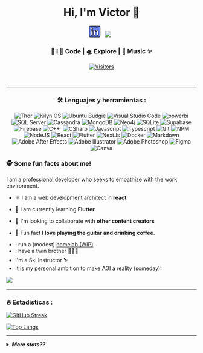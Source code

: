 <div align="center">
  <h1> Hi, I'm Victor 👋 </h1>
</div>


<p align='center'>
  <a href="https://www.linkedin.com/in/victor-ardila-31a94b230/"><img height="30" src="https://raw.githubusercontent.com/8bithemant/8bithemant/master/linkedin.png?raw=true"></a>&nbsp;&nbsp;
  <a href="https://portafolio-web-profesional.web.app/"><img height="30" src="https://github.com/Valfonsoardila10/Valfonsoardila10/assets/106699036/2d666194-7433-4bc9-926e-8d70b7e3cb33"></a>&nbsp;&nbsp;
<!--   <a href="https://devpost.com/Nathan13888"><img height="30" src="https://raw.githubusercontent.com/8bithemant/8bithemant/master/devto.png?raw=true"></a>&nbsp;&nbsp; -->
</p>

<div align="center">
<h3> 🚀 I 💖 Code | 🛸 Explore | 🎸 Music ✨</h3>
</div>

<!--<img src="https://i.ibb.co/sg1PbY6/veI5xzMF.gif">-->
<!--<h1><img src="https://emojis.slackmojis.com/emojis/images/1562883039/5948/bongo_blob.gif?1562883039" width="30"> <img src="https://emojis.slackmojis.com/emojis/images/1563480763/5999/meow_party.gif?1563480763" width="30"> <img src="https://emojis.slackmojis.com/emojis/images/1547582922/5197/party_blob.gif?1547582922" width="45"> I'm Nathan~! <img src="https://emojis.slackmojis.com/emojis/images/1547582922/5197/party_blob.gif?1547582922" width="45"> <img src="https://emojis.slackmojis.com/emojis/images/1563480763/5999/meow_party.gif?1563480763" width="30"> <img src="https://emojis.slackmojis.com/emojis/images/1536351075/4595/blob-turtle.gif?1536351075" width="35"><h1>-->

<div align="center">
<!--
![visitor badge](https://visitor-badge.laobi.icu/badge?page_id=valfonsoardila10.visitor-badge&format=true&left_color=grey&right_color=yellow&left_text=Visitas-al-perfil)-->

[![Visitors](https://api.visitorbadge.io/api/visitors?path=https%3A%2F%2Fgithub.com%2FValfonsoardila10&label=Visitantes%20al%20perfil&labelColor=%23ffffff&countColor=%238b0000)](https://github.com/VictorArdila)

<br>

---

### :hammer_and_wrench: Lenguajes y herramientas :

<img src="https://img.shields.io/badge/Tor-7D4698?style=for-the-badge&logo=Tor-Browser&logoColor=white" alt="Thor">
<img src="https://img.shields.io/badge/OS-Kilyn_OS-4E7DBA?labelColor=111111&style=for-the-badge&logo=ubuntu&logoColor=white" alt="Kilyn OS">
<img src="https://img.shields.io/badge/OS-Ubuntu_Budgie-6F4B25?labelColor=111111&style=for-the-badge&logo=ubuntu&logoColor=white" alt="Ubuntu Budgie">
<img src="https://img.shields.io/badge/Editor-VS_Code-007ACC?labelColor=111111&style=for-the-badge&logo=visual-studio-code&logoColor=white" alt="Visual Studio Code">
<img decoding="async" src="https://img.shields.io/badge/Power_BI-FFBE00?style=for-the-badge&logo=Power-BI&logoColor=white" alt="powerbi"/>
<img decoding="async" src="https://img.shields.io/badge/Microsoft%20SQL%20Server-CC2927?style=for-the-badge&logo=microsoft%20sql%20server&logoColor=white" alt="SQL Server"/>
<img decoding="async" src="https://img.shields.io/badge/Apache_Cassandra-1287B1?style=for-the-badge&logo=apache-cassandra&logoColor=white&color=black" alt="Cassandra"/>
<img decoding="async" src="https://img.shields.io/badge/MongoDB-47A248?style=for-the-badge&logo=mongodb&logoColor=white" alt="MongoDB"/>
<img decoding="async" src="https://img.shields.io/badge/Neo4j-008CC1?style=for-the-badge&logo=neo4j&logoColor=white" alt="Neo4j"/>
<img decoding="async" src="https://img.shields.io/badge/SQLite-003B57?style=for-the-badge&logo=sqlite&logoColor=white" alt="SQLite"/>
<img decoding="async" src="https://img.shields.io/badge/Supabase-3ECF8E?style=for-the-badge&logo=supabase&logoColor=white" alt="Supabase"/>
<img src="https://img.shields.io/badge/firebase-a08021?style=for-the-badge&logo=firebase&logoColor=ffcd34" alt="Firebase">
<img src="https://img.shields.io/badge/-C++-00599C?style=for-the-badge&logo=c%2B%2B&logoColor=white" alt="C++">
<img src="https://img.shields.io/badge/-Python-3776AB?style=for-the-badge&logo=python&logoColor=white" alt "Python">
<img src="https://img.shields.io/badge/C#-5C2D91?style=for-the-badge&logo=.net&logoColor=white" alt="CSharp">
<img src="https://img.shields.io/badge/-Javascript-F7DF1E?style=for-the-badge&logo=javascript&logoColor=white" alt="Javascript">
<img src="https://img.shields.io/badge/-Typescript-007ACC?style=for-the-badge&logo=typescript&logoColor=white" alt="Typescript">
<img src="https://img.shields.io/badge/-Git-F05032?style=for-the-badge&logo=git&logoColor=white" alt="Git">
<img src="https://img.shields.io/badge/-NPM-CB3837?style=for-the-badge&logo=npm&logoColor=white" alt="NPM">
<img src="https://img.shields.io/badge/node.js-6DA55F?style=for-the-badge&logo=node.js&logoColor=white" alt="NodeJS">
<img src="https://img.shields.io/badge/-React-61DAFB?style=for-the-badge&logo=react&logoColor=black" alt="React">
<img src="https://img.shields.io/badge/-Flutter-02569B?style=for-the-badge&logo=flutter&logoColor=white" alt="Flutter">
<img src="https://img.shields.io/badge/-Next.js-000000?style=for-the-badge&logo=next.js&logoColor=white" alt="NextJs">
<img src="https://img.shields.io/badge/-Docker-46a2f1?style=for-the-badge&logo=docker&logoColor=black" alt="Docker">
<img src="https://img.shields.io/badge/-Markdown-000000?style=for-the-badge&logo=markdown&logoColor=white" alt="Markdown">
<img src="https://img.shields.io/badge/Adobe%20After%20Effects-9999FF.svg?style=for-the-badge&logo=Adobe%20After%20Effects&logoColor=white" alt="Adobe After Effects">
<img src="https://img.shields.io/badge/adobe%20illustrator-%23FF9A00.svg?style=for-the-badge&logo=adobe%20illustrator&logoColor=white" alt="Adobe Illustrator">
<img src="https://img.shields.io/badge/adobe%20photoshop-%2331A8FF.svg?style=for-the-badge&logo=adobe%20photoshop&logoColor=white" alt="Adobe Photoshop">
<img src="https://img.shields.io/badge/figma-%23F24E1E.svg?style=for-the-badge&logo=figma&logoColor=white" alt="Figma">
<img src="https://img.shields.io/badge/Canva-%2300C4CC.svg?style=for-the-badge&logo=Canva&logoColor=white" alt="Canva">


<!--
<img src="https://img.shields.io/badge/-Heroku-430098?style=for-the-badge&logo=heroku&logoColor=white" alt="Heroku">
<img src="https://img.shields.io/badge/-Netlify-00C7B7?style=for-the-badge&logo=netlify&logoColor=white" alt="Netlify">
<img src="https://img.shields.io/badge/-Digital_Ocean-0080FF?style=for-the-badge&logo=digitalocean&logoColor=white" alt="Digital Ocean">
<img src="https://img.shields.io/badge/-MongoDB-13aa52?style=for-the-badge&logo=mongodb&logoColor=white" alt="MongoDB">


--></div>

<h3> 🕵 Some fun facts about me! </h3>

I am a professional developer who seeks to empathize with the work environment.

- ⚛️ I am a web development architect in **react**

- 📱 I am currently learning **Flutter**

- 👯 I'm looking to collaborate with **other content creators**

- 🔭 Fun fact **I love playing the guitar and drinking coffee.**
<ul>
  <li>
    I run a (modest) <a href="https://wiki.nathanchung.dev/">homelab (WIP)</a>.
  </li>
  <li>
    I have a twin brother 🧑‍🤝‍🧑
  </li>
  <li>
    I'm a Ski Instructor ⛷️
  </li>
  <li>
    It is my personal ambition to make AGI a reality (someday)!
  </li>
</ul>

<img src="https://github-readme-activity-graph.vercel.app/graph?username=Valfonsoardila10&theme=dracula">

---

### :fire: Estadisticas :

[![GitHub Streak](http://github-readme-streak-stats.herokuapp.com?user=Valfonsoardila10&theme=dark&background=#4C2882)](https://git.io/streak-stats)

[![Top Langs](https://github-readme-stats.vercel.app/api/top-langs/?username=Valfonsoardila10&layout=compact&theme=vision-friendly-dark)](https://github.com/anuraghazra/github-readme-stats)
 
---

<details>
  <summary><b><i>More stats??</i></b></summary>
  <br>
  <ol>
    <li>
      <a href="https://github.com/Valfonsoardila10/VisitorBadgeReloaded">Visitor Badge Reloaded</a>
    </li>
    <li>
      <a href="https://github.com/lowlighter/metrics">Lowlighter's Metrics</a>
    </li>
    <li>
      <a href="https://github.com/anmol098/waka-readme-stats">waka-readme-stats</a>
    </li>
    <li>
      <a href="https://github.com/anuraghazra/github-readme-stats">github-readme-stats</a>
    </li>
  </ol>
</details>

